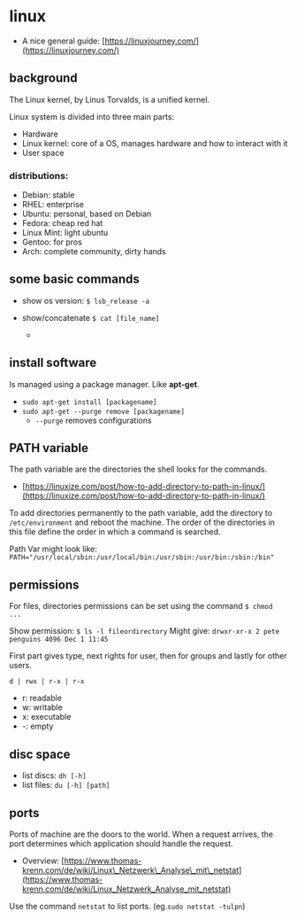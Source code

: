 # linux

* A nice general guide: [https://linuxjourney.com/](https://linuxjourney.com/)

## background

The Linux kernel, by Linus Torvalds, is a unified kernel.

Linux system is divided into three main parts:

* Hardware
* Linux kernel: core of a OS, manages hardware and how to interact with it
* User space

### distributions:

* Debian: stable
* RHEL: enterprise
* Ubuntu: personal, based on Debian
* Fedora: cheap red hat
* Linux Mint: light ubuntu
* Gentoo: for pros
* Arch: complete community, dirty hands

## some basic commands

* show os version: `$ lsb_release -a`
* show/concatenate `$ cat [file_name]`

  -

## install software

Is managed using a package manager. Like **apt-get**.

* `sudo apt-get install [packagename]`
* `sudo apt-get --purge remove [packagename]` 
  * `--purge` removes configurations

## PATH variable

The path variable are the directories the shell looks for the commands.

* [https://linuxize.com/post/how-to-add-directory-to-path-in-linux/](https://linuxize.com/post/how-to-add-directory-to-path-in-linux/)

To add directories permanently to the path variable, add the directory to `/etc/environment` and reboot the machine. The order of the directories in this file define the order in which a command is searched.

Path Var might look like: `PATH="/usr/local/sbin:/usr/local/bin:/usr/sbin:/usr/bin:/sbin:/bin"`

## permissions

For files, directories permissions can be set using the command `$ chmod ...`

Show permission: `$ ls -l fileordirectory` Might give: `drwxr-xr-x 2 pete penguins 4096 Dec 1 11:45`

First part gives type, next rights for user, then for groups and lastly for other users.

`d | rwx | r-x | r-x`

* r: readable
* w: writable
* x: executable
* -: empty

## disc space

* list discs: `dh [-h]`
* list files: `du [-h] [path]`

## ports

Ports of machine are the doors to the world. When a request arrives, the port determines which application should handle the request.

* Overview: [https://www.thomas-krenn.com/de/wiki/Linux\_Netzwerk\_Analyse\_mit\_netstat](https://www.thomas-krenn.com/de/wiki/Linux_Netzwerk_Analyse_mit_netstat)

Use the command `netstat` to list ports. \(eg.`sudo netstat -tulpn`\)

